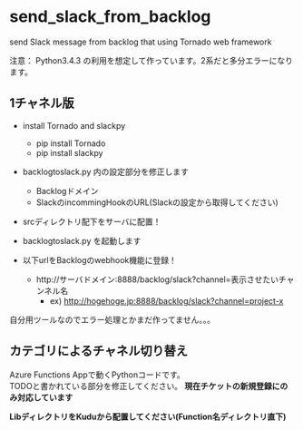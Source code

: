 # send_slack_from_backlog
send Slack message from backlog that using Tornado web framework 

注意： Python3.4.3 の利用を想定して作っています。2系だと多分エラーになります。

## 1チャネル版

- install Tornado and slackpy
    - pip install Tornado
    - pip install slackpy

- backlogtoslack.py 内の設定部分を修正します
    - Backlogドメイン
    - SlackのincommingHookのURL(Slackの設定から取得してください)
  
- srcディレクトリ配下をサーバに配置！
- backlogtoslack.py を起動します
- 以下urlをBacklogのwebhook機能に登録！
    - http://サーバドメイン:8888/backlog/slack?channel=表示させたいチャンネル名
        - ex) http://hogehoge.jp:8888/backlog/slack?channel=project-x

自分用ツールなのでエラー処理とかまだ作ってません。。。


## カテゴリによるチャネル切り替え

Azure Functions Appで動くPythonコードです。   
TODOと書かれている部分を修正してください。
**現在チケットの新規登録にのみ対応しています**

**LibディレクトリをKuduから配置してください(Function名ディレクトリ直下)**

